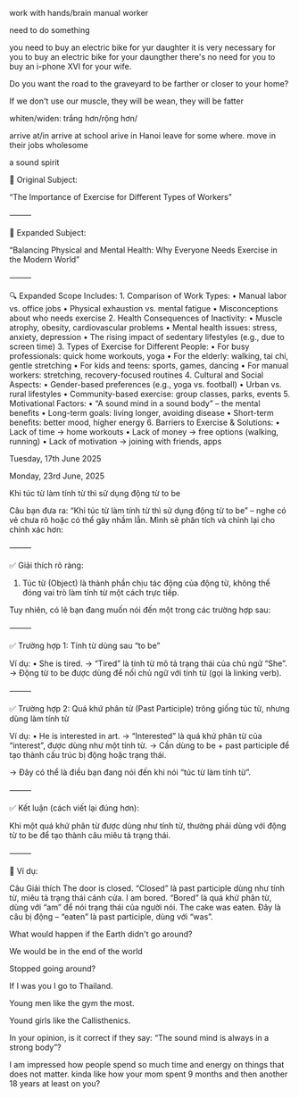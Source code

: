 work with hands/brain 
manual worker

need to do something

you need to buy an electric bike for yur daughter
it is very necessary for you to buy an electric bike for your daungther
there's no need for you to buy an i-phone XVI for your wife.

Do you want the road to the graveyard to be farther or closer to your home?

If we don't use our muscle, they will be wean, they will be fatter


whiten/widen: trắng hơn/rộng hơn/

arrive at/in 
arrive at school
arive in Hanoi
leave for some where.
move in their jobs
wholesome

a sound spirit



🎯 Original Subject:

“The Importance of Exercise for Different Types of Workers”

⸻

📘 Expanded Subject:

“Balancing Physical and Mental Health: Why Everyone Needs Exercise in the Modern World”

⸻

🔍 Expanded Scope Includes:
	1.	Comparison of Work Types:
	•	Manual labor vs. office jobs
	•	Physical exhaustion vs. mental fatigue
	•	Misconceptions about who needs exercise
	2.	Health Consequences of Inactivity:
	•	Muscle atrophy, obesity, cardiovascular problems
	•	Mental health issues: stress, anxiety, depression
	•	The rising impact of sedentary lifestyles (e.g., due to screen time)
	3.	Types of Exercise for Different People:
	•	For busy professionals: quick home workouts, yoga
	•	For the elderly: walking, tai chi, gentle stretching
	•	For kids and teens: sports, games, dancing
	•	For manual workers: stretching, recovery-focused routines
	4.	Cultural and Social Aspects:
	•	Gender-based preferences (e.g., yoga vs. football)
	•	Urban vs. rural lifestyles
	•	Community-based exercise: group classes, parks, events
	5.	Motivational Factors:
	•	“A sound mind in a sound body” – the mental benefits
	•	Long-term goals: living longer, avoiding disease
	•	Short-term benefits: better mood, higher energy
	6.	Barriers to Exercise & Solutions:
	•	Lack of time → home workouts
	•	Lack of money → free options (walking, running)
	•	Lack of motivation → joining with friends, apps

Tuesday, 17th June 2025

Monday, 23rd June, 2025

Khi túc từ làm tính từ thì sử dụng động từ to be

Câu bạn đưa ra: “Khi túc từ làm tính từ thì sử dụng động từ to be” – nghe có vẻ chưa rõ hoặc có thể gây nhầm lẫn. Mình sẽ phân tích và chỉnh lại cho chính xác hơn:

⸻

✅ Giải thích rõ ràng:

1. Túc từ (Object) là thành phần chịu tác động của động từ, không thể đóng vai trò làm tính từ một cách trực tiếp.

Tuy nhiên, có lẽ bạn đang muốn nói đến một trong các trường hợp sau:

⸻

✅ Trường hợp 1: Tính từ dùng sau “to be”

Ví dụ:
	•	She is tired.
→ “Tired” là tính từ mô tả trạng thái của chủ ngữ “She”.
→ Động từ to be được dùng để nối chủ ngữ với tính từ (gọi là linking verb).

⸻

✅ Trường hợp 2: Quá khứ phân từ (Past Participle) trông giống túc từ, nhưng dùng làm tính từ

Ví dụ:
	•	He is interested in art.
→ “Interested” là quá khứ phân từ của “interest”, được dùng như một tính từ.
→ Cần dùng to be + past participle để tạo thành cấu trúc bị động hoặc trạng thái.

→ Đây có thể là điều bạn đang nói đến khi nói “túc từ làm tính từ”.

⸻

✅ Kết luận (cách viết lại đúng hơn):

Khi một quá khứ phân từ được dùng như tính từ, thường phải dùng với động từ to be để tạo thành câu miêu tả trạng thái.

⸻

📌 Ví dụ:

Câu	Giải thích
The door is closed.	“Closed” là past participle dùng như tính từ, miêu tả trạng thái cánh cửa.
I am bored.	“Bored” là quá khứ phân từ, dùng với “am” để nói trạng thái của người nói.
The cake was eaten.	Đây là câu bị động – “eaten” là past participle, dùng với “was”.


What would happen if the Earth didn't go around?

We would be in the end of the world



Stopped going around?

If I was you I go to Thailand.

Young men like the gym the most.

Yound girls like the Callisthenics.

In your opinion, is it correct if they say: “The sound mind is always in a strong body”?

I am impressed how people spend so much time and energy on things that does not matter.
kinda like how your mom spent 9 months and then another 18 years at least on you?